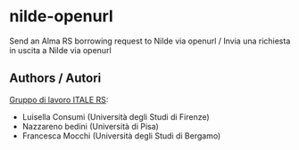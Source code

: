 # nilde-openurl
Send an Alma RS borrowing request to Nilde via openurl / Invia una richiesta in uscita a Nilde via openurl

## Authors / Autori
[Gruppo di lavoro ITALE RS](https://itale.igelu.org/gruppo-di-lavoro-resource-sharing/):
* Luisella Consumi (Università degli Studi di Firenze)
* Nazzareno bedini (Università di Pisa)
* Francesca Mocchi (Università degli Studi di Bergamo)
